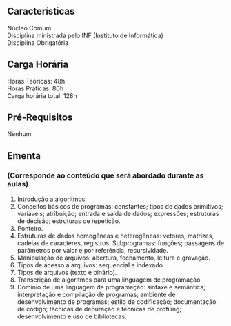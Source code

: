 ## Características  
Núcleo Comum  
Disciplina ministrada pelo INF (Instituto de Informática)  
Disciplina Obrigatória

## Carga Horária  
Horas Teóricas: 48h  
Horas Práticas: 80h  
Carga horária total: 128h  

## Pré-Requisitos  
Nenhum  

## Ementa  
### (Corresponde ao conteúdo que será abordado durante as aulas)  
1.	Introdução a algoritmos. 
2.	Conceitos básicos de programas: constantes; tipos de dados primitivos; variáveis; atribuição; entrada e saída de dados; expressões; estruturas de decisão; estruturas de repetição. 
3.	Ponteiro. 
4.	Estruturas de dados homogêneas e heterogêneas: vetores, matrizes, cadeias de caracteres, registros. Subprogramas: funções; passagens de parâmetros por valor e por referência, recursividade. 
5.	Manipulação de arquivos: abertura, fechamento, leitura e gravação. 
6.	Tipos de acesso a arquivos: sequencial e indexado. 
7.	Tipos de arquivos (texto e binário). 
8.	Transcrição de algoritmos para uma linguagem de programação.  
9.	Domínio de uma linguagem de programação: sintaxe e semântica; interpretação e compilação de programas; ambiente de desenvolvimento de programas; estilo de codificação; documentação de código; técnicas de depuração e técnicas de profiling; desenvolvimento e uso de bibliotecas.
